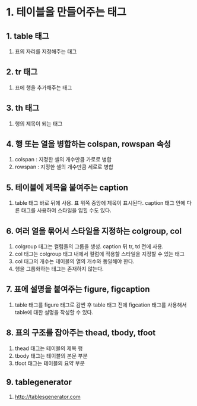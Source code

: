 # 1. 테이블을 만들어주는 태그
## 1. table 태그
1. 표의 자리를 지정해주는 태그

## 2. tr 태그
1. 표에 행을 추가해주는 태그

## 3. th 태그
1. 행의 제목이 되는 태그

## 4. 행 또는 열을 병합하는 colspan, rowspan 속성
1. colspan : 지정한 셀의 개수만큼 가로로 병합
2. rowspan : 지정한 셀의 개수만큼 세로로 병합

## 5. 테이블에 제목을 붙여주는 caption
1. table 태그 바로 뒤에 사용. 표 위쪽 중앙에 제목이 표시된다. caption 태그 안에 다른 태그를 사용하여 스타일을 입힐 수도 있다.

## 6. 여러 열을 묶어서 스타일을 지정하는 colgroup, col
1. colgroup 태그는 컬럼들의 그룹을 생성. caption 뒤 tr, td 전에 사용.
2. col 태그는 colgroup 태그 내에서 컬럼에 적용할 스타일을 지정할 수 있는 태그
3. col 태그의 개수는 테이블의 열의 개수와 동일해야 한다.
4. 행을 그룹화하는 태그는 존재하지 않는다.

## 7. 표에 설명을 붙여주는 figure, figcaption
1. table 태그를 figure 태그로 감싼 후 table 태그 전에 figcation 태그를 사용해서 table에 대한 설명을 작성할 수 있다.

## 8. 표의 구조를 잡아주는 thead, tbody, tfoot
1. thead 태그는 테이블의 제목 행
2. tbody 태그는 테이블의 본문 부분
3. tfoot 태그는 테이블의 요약 부분

## 9. tablegenerator
1. http://tablesgenerator.com
